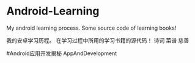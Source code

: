 Android-Learning
================
My android learning process. Some source code of learning books!

我的安卓学习历程。 在学习过程中所用的学习书籍的源代码！
诗词 菜谱 慈善

#Android应用开发揭秘 AppAndDevelopment

